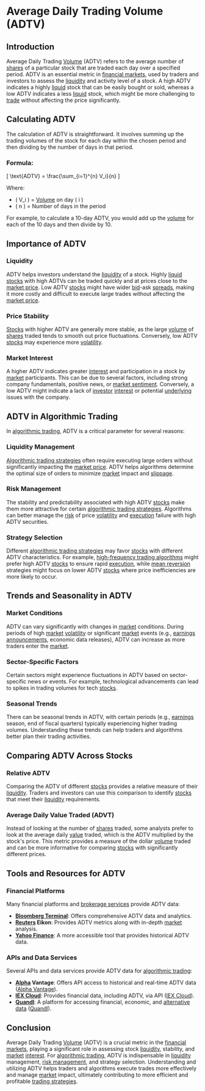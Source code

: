 # Average Daily Trading Volume (ADTV)

## Introduction

Average Daily Trading [Volume](../v/volume.md) (ADTV) refers to the average number of [shares](../s/shares.md) of a particular stock that are traded each day over a specified period. ADTV is an essential metric in [financial markets](../f/financial_market.md), used by traders and investors to assess the [liquidity](../l/liquidity.md) and activity level of a stock. A high ADTV indicates a highly [liquid](../l/liquid.md) stock that can be easily bought or sold, whereas a low ADTV indicates a less [liquid](../l/liquid.md) stock, which might be more challenging to [trade](../t/trade.md) without affecting the price significantly.

## Calculating ADTV

The calculation of ADTV is straightforward. It involves summing up the trading volumes of the stock for each day within the chosen period and then dividing by the number of days in that period. 

### Formula:

\[ \text{ADTV} = \frac{\sum_{i=1}^{n} V_i}{n} \]

Where:
- \( V_i \) = [Volume](../v/volume.md) on day \( i \)
- \( n \) = Number of days in the period

For example, to calculate a 10-day ADTV, you would add up the [volume](../v/volume.md) for each of the 10 days and then divide by 10.

## Importance of ADTV

### Liquidity
ADTV helps investors understand the [liquidity](../l/liquidity.md) of a stock. Highly [liquid](../l/liquid.md) [stocks](../s/stock.md) with high ADTVs can be traded quickly and at prices close to the [market price](../m/market_price.md). Low ADTV [stocks](../s/stock.md) might have wider [bid](../b/bid.md)-ask [spreads](../s/spreads.md), making it more costly and difficult to execute large trades without affecting the [market price](../m/market_price.md).

### Price Stability
[Stocks](../s/stock.md) with higher ADTV are generally more stable, as the large [volume](../v/volume.md) of [shares](../s/shares.md) traded tends to smooth out price fluctuations. Conversely, low ADTV [stocks](../s/stock.md) may experience more [volatility](../v/volatility.md).

### Market Interest
A higher ADTV indicates greater [interest](../i/interest.md) and participation in a stock by [market](../m/market.md) participants. This can be due to several factors, including strong company fundamentals, positive news, or [market sentiment](../m/market_sentiment.md). Conversely, a low ADTV might indicate a lack of [investor](../i/investor.md) [interest](../i/interest.md) or potential [underlying](../u/underlying.md) issues with the company.

## ADTV in Algorithmic Trading

In [algorithmic trading](../a/accountability.md), ADTV is a critical parameter for several reasons:

### Liquidity Management
[Algorithmic trading strategies](../a/algorithmic_trading_strategies.md) often require executing large orders without significantly impacting the [market price](../m/market_price.md). ADTV helps algorithms determine the optimal size of orders to minimize [market](../m/market.md) impact and [slippage](../s/slippage.md).

### Risk Management
The stability and predictability associated with high ADTV [stocks](../s/stock.md) make them more attractive for certain [algorithmic trading strategies](../a/algorithmic_trading_strategies.md). Algorithms can better manage the [risk](../r/risk.md) of price [volatility](../v/volatility.md) and [execution](../e/execution.md) failure with high ADTV securities.

### Strategy Selection
Different [algorithmic trading strategies](../a/algorithmic_trading_strategies.md) may favor [stocks](../s/stock.md) with different ADTV characteristics. For example, [high-frequency trading algorithms](../h/high-frequency_trading_algorithms.md) might prefer high ADTV [stocks](../s/stock.md) to ensure rapid [execution](../e/execution.md), while [mean reversion](../m/mean_reversion.md) strategies might focus on lower ADTV [stocks](../s/stock.md) where price inefficiencies are more likely to occur.

## Trends and Seasonality in ADTV

### Market Conditions
ADTV can vary significantly with changes in [market](../m/market.md) conditions. During periods of high [market](../m/market.md) [volatility](../v/volatility.md) or significant [market](../m/market.md) events (e.g., [earnings announcements](../e/earnings_announcements.md), economic data releases), ADTV can increase as more traders enter the [market](../m/market.md).

### Sector-Specific Factors
Certain sectors might experience fluctuations in ADTV based on sector-specific news or events. For example, technological advancements can lead to spikes in trading volumes for tech [stocks](../s/stock.md).

### Seasonal Trends
There can be seasonal trends in ADTV, with certain periods (e.g., [earnings](../e/earnings.md) season, end of fiscal quarters) typically experiencing higher trading volumes. Understanding these trends can help traders and algorithms better plan their trading activities.

## Comparing ADTV Across Stocks

### Relative ADTV
Comparing the ADTV of different [stocks](../s/stock.md) provides a relative measure of their [liquidity](../l/liquidity.md). Traders and investors can use this comparison to identify [stocks](../s/stock.md) that meet their [liquidity](../l/liquidity.md) requirements.

### Average Daily Value Traded (ADVT)
Instead of looking at the number of [shares](../s/shares.md) traded, some analysts prefer to look at the average daily [value](../v/value.md) traded, which is the ADTV multiplied by the stock's price. This metric provides a measure of the dollar [volume](../v/volume.md) traded and can be more informative for comparing [stocks](../s/stock.md) with significantly different prices.

## Tools and Resources for ADTV

### Financial Platforms
Many financial platforms and [brokerage services](../b/brokerage_services.md) provide ADTV data:

- **[Bloomberg Terminal](../b/bloomberg_terminal.md)**: Offers comprehensive ADTV data and analytics.
- **[Reuters](../r/reuters.md) Eikon**: Provides ADTV metrics along with in-depth [market](../m/market.md) analysis.
- **[Yahoo Finance](../y/yahoo_finance.md)**: A more accessible tool that provides historical ADTV data.

### APIs and Data Services
Several APIs and data services provide ADTV data for [algorithmic trading](../a/accountability.md):

- **[Alpha](../a/alpha.md) Vantage**: Offers API access to historical and real-time ADTV data ([Alpha Vantage](https://www.alphavantage.co)).
- **[IEX Cloud](../i/iex_cloud.md)**: Provides financial data, including ADTV, via API ([IEX Cloud](https://iexcloud.io)).
- **[Quandl](../q/quandl.md)**: A platform for accessing financial, economic, and [alternative data](../a/alternative_data.md) ([Quandl](https://www.quandl.com)).

## Conclusion

Average Daily Trading [Volume](../v/volume.md) (ADTV) is a crucial metric in the [financial markets](../f/financial_market.md), playing a significant role in assessing stock [liquidity](../l/liquidity.md), stability, and [market](../m/market.md) [interest](../i/interest.md). For [algorithmic trading](../a/accountability.md), ADTV is indispensable in [liquidity](../l/liquidity.md) management, [risk management](../r/risk_management.md), and strategy selection. Understanding and utilizing ADTV helps traders and algorithms execute trades more effectively and manage [market](../m/market.md) impact, ultimately contributing to more efficient and profitable [trading strategies](../t/trading_strategies.md).